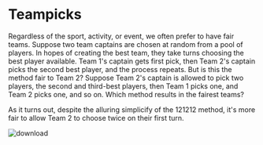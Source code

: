 # Teampicks

Regardless of the sport, activity, or event, we often prefer to have fair teams. Suppose two team captains are chosen at random from a pool of players. 
In hopes of creating the best team, they take turns choosing the best player available. Team 1's captain gets first pick, then Team 2's captain picks the second best player, and the process repeats. But is this the method fair to Team 2? Suppose Team 2's captain is allowed to pick two players, the second and third-best players, then Team 1 picks one, and Team 2 picks one, and so on. Which method results in the fairest teams?

As it turns out, despite the alluring simplicify of the 121212 method, it's more fair to allow Team 2 to choose twice on their first turn. 

![download](https://user-images.githubusercontent.com/51130245/210023017-6bc7d5ba-1b54-4aa1-8500-f6b3d3064568.png)
